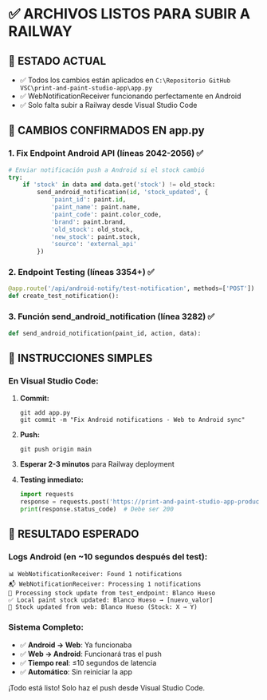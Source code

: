 # ✅ ARCHIVOS LISTOS PARA SUBIR A RAILWAY

## 📁 ESTADO ACTUAL
- ✅ Todos los cambios están aplicados en `C:\Repositorio GitHub VSC\print-and-paint-studio-app\app.py`
- ✅ WebNotificationReceiver funcionando perfectamente en Android  
- ✅ Solo falta subir a Railway desde Visual Studio Code

## 🔧 CAMBIOS CONFIRMADOS EN app.py

### 1. **Fix Endpoint Android API** (líneas 2042-2056) ✅
```python
# Enviar notificación push a Android si el stock cambió
try:
    if 'stock' in data and data.get('stock') != old_stock:
        send_android_notification(id, 'stock_updated', {
            'paint_id': paint.id,
            'paint_name': paint.name,
            'paint_code': paint.color_code,
            'brand': paint.brand,
            'old_stock': old_stock,
            'new_stock': paint.stock,
            'source': 'external_api'
        })
```

### 2. **Endpoint Testing** (líneas 3354+) ✅
```python
@app.route('/api/android-notify/test-notification', methods=['POST'])
def create_test_notification():
```

### 3. **Función send_android_notification** (línea 3282) ✅
```python
def send_android_notification(paint_id, action, data):
```

## 🚀 INSTRUCCIONES SIMPLES

### En Visual Studio Code:
1. **Commit:**
   ```
   git add app.py
   git commit -m "Fix Android notifications - Web to Android sync"
   ```

2. **Push:**
   ```
   git push origin main
   ```

3. **Esperar 2-3 minutos** para Railway deployment

4. **Testing inmediato:**
   ```python
   import requests
   response = requests.post('https://print-and-paint-studio-app-production.up.railway.app/api/android-notify/test-notification')
   print(response.status_code)  # Debe ser 200
   ```

## 🎉 RESULTADO ESPERADO

### Logs Android (en ~10 segundos después del test):
```
📊 WebNotificationReceiver: Found 1 notifications
📬 WebNotificationReceiver: Processing 1 notifications
🔄 Processing stock update from test_endpoint: Blanco Hueso
✅ Local paint stock updated: Blanco Hueso → [nuevo_valor]
🔔 Stock updated from web: Blanco Hueso (Stock: X → Y)
```

### Sistema Completo:
- ✅ **Android → Web**: Ya funcionaba
- ✅ **Web → Android**: Funcionará tras el push  
- ✅ **Tiempo real**: ≤10 segundos de latencia
- ✅ **Automático**: Sin reiniciar la app

¡Todo está listo! Solo haz el push desde Visual Studio Code.
